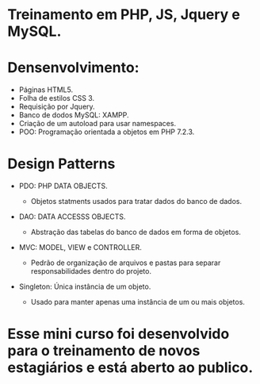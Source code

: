 # Treinamento em PHP, JS, Jquery e MySQL.

# Densenvolvimento:

-   Páginas HTML5.
-   Folha de estilos CSS 3.
-   Requisição por Jquery.
-   Banco de dodos MySQL: XAMPP.
-   Criação de um autoload para usar namespaces.
-   POO: Programação orientada a objetos em PHP 7.2.3.

# Design Patterns

-   PDO: PHP DATA OBJECTS.

    -   Objetos statments usados para tratar dados do banco de dados.

-   DAO: DATA ACCESSS OBJECTS.

    -   Abstração das tabelas do banco de dados em forma de objetos.

-   MVC: MODEL, VIEW e CONTROLLER.

    -   Pedrão de organização de arquivos e pastas para separar responsabilidades dentro do projeto.

-   Singleton: Única instância de um objeto.
    -   Usado para manter apenas uma instância de um ou mais objetos.

# Esse mini curso foi desenvolvido para o treinamento de novos estagiários e está aberto ao publico.
